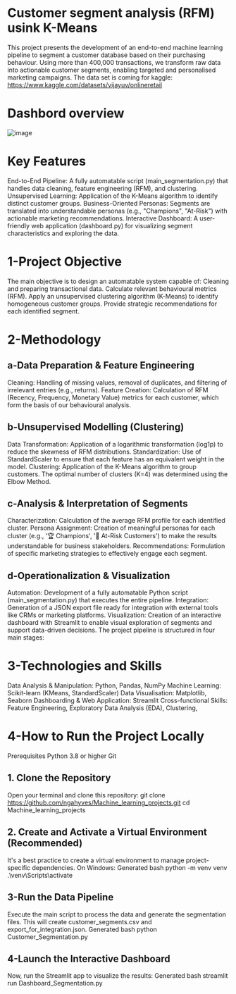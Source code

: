 # Customer segment analysis (RFM) usink K-Means
This project presents the development of an end-to-end machine learning pipeline to segment a customer database based on their purchasing behaviour. Using more than 400,000 transactions, we transform raw data into actionable customer segments, enabling targeted and personalised marketing campaigns.
The data set is coming for kaggle: https://www.kaggle.com/datasets/vijayuv/onlineretail
# Dashbord overview
![image](https://github.com/user-attachments/assets/2a1aa795-d589-42c9-bc35-97016f92a5ce)

# Key Features
End-to-End Pipeline: A fully automatable script (main_segmentation.py) that handles data cleaning, feature engineering (RFM), and clustering.
Unsupervised Learning: Application of the K-Means algorithm to identify distinct customer groups.
Business-Oriented Personas: Segments are translated into understandable personas (e.g., "Champions", "At-Risk") with actionable marketing recommendations.
Interactive Dashboard: A user-friendly web application (dashboard.py) for visualizing segment characteristics and exploring the data.
# 1-Project Objective
The main objective is to design an automatable system capable of:
Cleaning and preparing transactional data.
Calculate relevant behavioural metrics (RFM).
Apply an unsupervised clustering algorithm (K-Means) to identify homogeneous customer groups.
Provide strategic recommendations for each identified segment.

# 2-Methodology
## a-Data Preparation & Feature Engineering
Cleaning: Handling of missing values, removal of duplicates, and filtering of irrelevant entries (e.g., returns).
Feature Creation: Calculation of RFM (Recency, Frequency, Monetary Value) metrics for each customer, which form the basis of our behavioural analysis.
## b-Unsupervised Modelling (Clustering)
Data Transformation: Application of a logarithmic transformation (log1p) to reduce the skewness of RFM distributions.
Standardization: Use of StandardScaler to ensure that each feature has an equivalent weight in the model.
Clustering: Application of the K-Means algorithm to group customers. The optimal number of clusters (K=4) was determined using the Elbow Method.
## c-Analysis & Interpretation of Segments
Characterization: Calculation of the average RFM profile for each identified cluster.
Persona Assignment: Creation of meaningful personas for each cluster (e.g., '🏆 Champions', '👻 At-Risk Customers') to make the results understandable for business stakeholders.
Recommendations: Formulation of specific marketing strategies to effectively engage each segment.
## d-Operationalization & Visualization
Automation: Development of a fully automatable Python script (main_segmentation.py) that executes the entire pipeline.
Integration: Generation of a JSON export file ready for integration with external tools like CRMs or marketing platforms.
Visualization: Creation of an interactive dashboard with Streamlit to enable visual exploration of segments and support data-driven decisions.
The project pipeline is structured in four main stages:

# 3-Technologies and Skills
Data Analysis & Manipulation: Python, Pandas, NumPy
Machine Learning: Scikit-learn (KMeans, StandardScaler)
Data Visualisation: Matplotlib, Seaborn
Dashboarding & Web Application: Streamlit
Cross-functional Skills: Feature Engineering, Exploratory Data Analysis (EDA), Clustering, 

# 4-How to Run the Project Locally
Prerequisites
Python 3.8 or higher
Git
## 1. Clone the Repository
Open your terminal and clone this repository:
git clone https://github.com/ngahyves/Machine_learning_projects.git
cd Machine_learning_projects
## 2. Create and Activate a Virtual Environment (Recommended)
It's a best practice to create a virtual environment to manage project-specific dependencies.
On Windows:
Generated bash
python -m venv venv
.\venv\Scripts\activate
## 3-Run the Data Pipeline
Execute the main script to process the data and generate the segmentation files. This will create customer_segments.csv and export_for_integration.json.
Generated bash
python Customer_Segmentation.py
## 4-Launch the Interactive Dashboard
Now, run the Streamlit app to visualize the results:
Generated bash
streamlit run Dashboard_Segmentation.py
